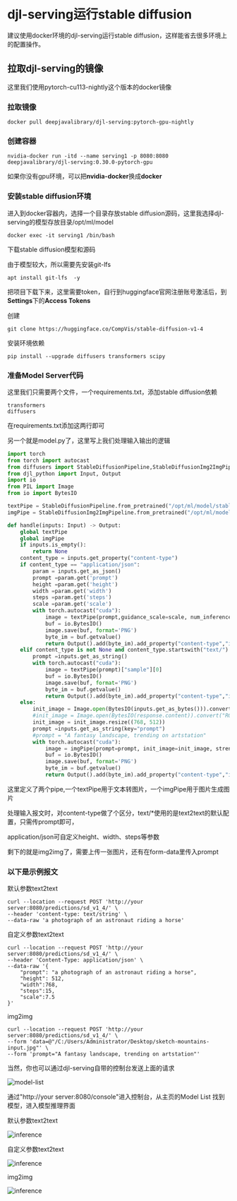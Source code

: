 # djl-serving运行stable diffusion

建议使用docker环境的djl-serving运行stable diffusion，这样能省去很多环境上的配置操作。

## 拉取djl-serving的镜像
这里我们使用pytorch-cu113-nightly这个版本的docker镜像

### 拉取镜像

`docker pull deepjavalibrary/djl-serving:pytorch-gpu-nightly`

### 创建容器

`nvidia-docker run -itd --name serving1 -p 8080:8080 deepjavalibrary/djl-serving:0.30.0-pytorch-gpu`

如果你没有gpu环境，可以把**nvidia-docker**换成**docker**

### 安装stable diffusion环境

进入到docker容器内，选择一个目录存放stable diffusion源码，这里我选择djl-serving的模型存放目录/opt/ml/model

`docker exec -it serving1 /bin/bash`

下载stable diffusion模型和源码

由于模型较大，所以需要先安装git-lfs

`apt install git-lfs  -y`

把项目下载下来，这里需要token，自行到huggingface官网注册账号激活后，到**Settings**下的**Access Tokens**

创建

`git clone https://huggingface.co/CompVis/stable-diffusion-v1-4`

安装环境依赖

`pip install --upgrade diffusers transformers scipy`

### 准备Model Server代码
这里我们只需要两个文件，一个requirements.txt，添加stable diffusion依赖

```text
transformers
diffusers
```
在requirements.txt添加这两行即可

另一个就是model.py了，这里写上我们处理输入输出的逻辑
```python
import torch
from torch import autocast
from diffusers import StableDiffusionPipeline,StableDiffusionImg2ImgPipeline
from djl_python import Input, Output
import io
from PIL import Image
from io import BytesIO

textPipe = StableDiffusionPipeline.from_pretrained("/opt/ml/model/stable-diffusion-v1-4",revision="fp16", torch_dtype=torch.float16).to("cuda")
imgPipe = StableDiffusionImg2ImgPipeline.from_pretrained("/opt/ml/model/stable-diffusion-v1-4",revision="fp16", torch_dtype=torch.float16).to("cuda")

def handle(inputs: Input) -> Output:
    global textPipe
    global imgPipe
    if inputs.is_empty():
        return None
    content_type = inputs.get_property("content-type")
    if content_type == "application/json":
        param = inputs.get_as_json()
        prompt =param.get('prompt')
        height =param.get('height')
        width =param.get('width')
        steps =param.get('steps')
        scale =param.get('scale')
        with torch.autocast("cuda"):
            image = textPipe(prompt,guidance_scale=scale, num_inference_steps=steps,height=height, width=width)["sample"][0]
            buf = io.BytesIO()
            image.save(buf, format='PNG')
            byte_im = buf.getvalue()
            return Output().add(byte_im).add_property("content-type","image/png")
    elif content_type is not None and content_type.startswith("text/"):
        prompt =inputs.get_as_string()
        with torch.autocast("cuda"):
            image = textPipe(prompt)["sample"][0]
            buf = io.BytesIO()
            image.save(buf, format='PNG')
            byte_im = buf.getvalue()
            return Output().add(byte_im).add_property("content-type","image/png")
    else:
        init_image = Image.open(BytesIO(inputs.get_as_bytes())).convert("RGB")
        #init_image = Image.open(BytesIO(response.content)).convert("RGB")
        init_image = init_image.resize((768, 512))
        prompt =inputs.get_as_string(key="prompt")
        #prompt = "A fantasy landscape, trending on artstation"
        with torch.autocast("cuda"):
            image = imgPipe(prompt=prompt, init_image=init_image, strength=0.75, guidance_scale=7.5).images[0]
            buf = io.BytesIO()
            image.save(buf, format='PNG')
            byte_im = buf.getvalue()
            return Output().add(byte_im).add_property("content-type","image/png")
```

这里定义了两个pipe,一个textPipe用于文本转图片，一个imgPipe用于图片生成图片

处理输入报文时，对content-type做了个区分，text/*使用的是text2text的默认配置，只需传prompt即可，

application/json可自定义height、width、steps等参数

剩下的就是img2img了，需要上传一张图片，还有在form-data里传入prompt

### 以下是示例报文

默认参数text2text
```
curl --location --request POST 'http://your server:8080/predictions/sd_v1_4/' \
--header 'content-type: text/string' \
--data-raw 'a photograph of an astronaut riding a horse'
```
自定义参数text2text
```
curl --location --request POST 'http://your server:8080/predictions/sd_v1_4/' \
--header 'Content-Type: application/json' \
--data-raw '{
    "prompt": "a photograph of an astronaut riding a horse",
    "height": 512,
    "width":768,
    "steps":15,
    "scale":7.5
}'
```

img2img
```
curl --location --request POST 'http://your server:8080/predictions/sd_v1_4/' \
--form 'data=@"/C:/Users/Administrator/Desktop/sketch-mountains-input.jpg"' \
--form 'prompt="A fantasy landscape, trending on artstation"'
```
当然，你也可以通过djl-serving自带的控制台发送上面的请求

![model-list](img/model-list.png)

通过"http://your server:8080/console"进入控制台，从主页的Model List 找到模型，进入模型推理界面

默认参数text2text

![inference](img/inference.png)

自定义参数text2text

![inference](img/text2text.png)

img2img

![inference](img/img2img.png)
